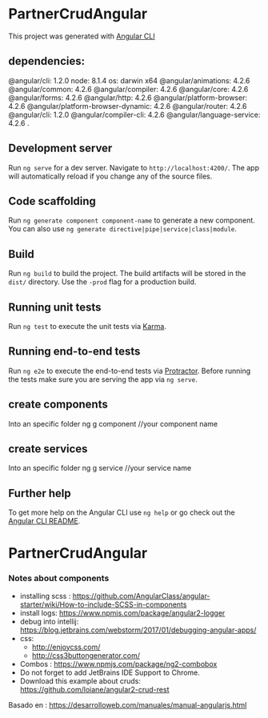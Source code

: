 # PartnerCrudAngular

This project was generated with [Angular CLI](https://github.com/angular/angular-cli) 

## dependencies:

@angular/cli: 1.2.0
node: 8.1.4
os: darwin x64
@angular/animations: 4.2.6
@angular/common: 4.2.6
@angular/compiler: 4.2.6
@angular/core: 4.2.6
@angular/forms: 4.2.6
@angular/http: 4.2.6
@angular/platform-browser: 4.2.6
@angular/platform-browser-dynamic: 4.2.6
@angular/router: 4.2.6
@angular/cli: 1.2.0
@angular/compiler-cli: 4.2.6
@angular/language-service: 4.2.6
.

## Development server

Run `ng serve` for a dev server. Navigate to `http://localhost:4200/`. The app will automatically reload if you change any of the source files.

## Code scaffolding

Run `ng generate component component-name` to generate a new component. You can also use `ng generate directive|pipe|service|class|module`.

## Build

Run `ng build` to build the project. The build artifacts will be stored in the `dist/` directory. Use the `-prod` flag for a production build.

## Running unit tests

Run `ng test` to execute the unit tests via [Karma](https://karma-runner.github.io).

## Running end-to-end tests

Run `ng e2e` to execute the end-to-end tests via [Protractor](http://www.protractortest.org/).
Before running the tests make sure you are serving the app via `ng serve`.


## create components

Into an specific folder 
ng g component /<your folder name>/your component name

## create services

Into an specific folder 
ng g service /<your folder name>/your service name


## Further help

To get more help on the Angular CLI use `ng help` or go check out the [Angular CLI README](https://github.com/angular/angular-cli/blob/master/README.md).

# PartnerCrudAngular

### Notes about components

* installing scss : https://github.com/AngularClass/angular-starter/wiki/How-to-include-SCSS-in-components
* install logs: https://www.npmjs.com/package/angular2-logger
* debug into intellij: https://blog.jetbrains.com/webstorm/2017/01/debugging-angular-apps/
* css:
  * http://enjoycss.com/
  * http://css3buttongenerator.com/
* Combos : https://www.npmjs.com/package/ng2-combobox
* Do not forget to add JetBrains IDE Support to Chrome.
* Download this example about cruds: https://github.com/loiane/angular2-crud-rest


Basado en :
https://desarrolloweb.com/manuales/manual-angularjs.html
